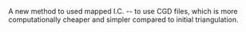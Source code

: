 A new method to used mapped I.C. -- to use CGD files, which is more computationally cheaper and simpler compared to initial triangulation.
